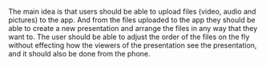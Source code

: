 The main idea is that users should be able to upload files (video, audio and pictures) to the app. And from the files uploaded to the app they should be able to create a new presentation and arrange the files in any way that they want to. The user should be able to adjust the order of the files on the fly without effecting how the viewers of the presentation see the presentation, and it should also be done from the phone.
